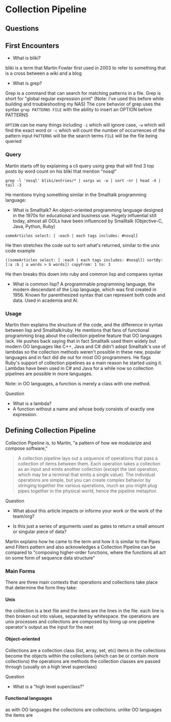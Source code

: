 # Collection Pipeline

## Questions

## First Encounters

- What is bliki?

bliki is a term that Martin Fowler first used in 2003 to refer to something that is a cross between a wiki and a blog

- What is grep?

Grep is a command that can search for matching patterns in a file. Grep is short for "global regular expression print"
(Note: I've used this before while building and troubleshooting my NAS)
The core behavior of grep uses the syntax `grep PATTERNS FILE` with the ability to insert an OPTION before PATTERNS

`OPTION` can be many things including `-i` which will ignore case, `-w` which will find the exact word or `-c` which will count the number of occurrences of the pattern input
`PATTERNS` will be the search terms
`FILE` will be the file being queried

### Query

Martin starts off by explaining a cli query using grep that will find 3 top posts by word count on his bliki that mention "nosql"

`grep -l 'nosql' bliki/entries/* | xargs wc -w | sort -nr | head -4 | tail -3`

He mentions trying something similar in the Smalltalk programming language:

- What is Smalltalk?
An object-oriented programming language designed in the 1970s for educational and business use. Hugely influential still today, almost all OOLs have been influenced by Smalltalk (Objective-C, Java, Python, Ruby)

`someArticles select: [ :each | each tags includes: #nosql]`

He then stretches the code out to sort what's returned, similar to the unix code example

`((someArticles
      select: [ :each | each tags includes: #nosql])
      sortBy: [:a :b | a words > b words])
      copyFrom: 1 to: 3`

He then breaks this down into ruby and common lisp and compares syntax

- What is common lisp?
A programmable programming language, the modern descendant of the Lisp language, which was first created in 1956. Known for parenthesized syntax that can represent both code and data. Used in academia and AI.

### Usage

Martin then explains the structure of the code, and the difference in syntax between lisp and Smalltalk/ruby. He mentions that fans of functional programming brag about the collection pipeline feature that OO languages lack. He pushes back saying that in fact Smalltalk used them widely but modern OO languages like C++, Java and C# didn't adopt Smalltalk's use of lambdas so the collection methods weren't possible in these new, popular languages and in fact did die out for most OO programmers. He flags Ruby's support of collection pipelines as a main reason he started using it. Lambdas have been used in C# and Java for a while now so collection pipelines are possible in more languages.

Note: in OO languages, a function is merely a class with one method.

Question

- What is a lambda?
- A function without a name and whose body consists of exactly one expression.

## Defining Collection Pipeline

Collection Pipeline is, to Martin, "a pattern of how we modularize and compose software,"

> A collection pipeline lays out a sequence of operations that pass a collection of items between them. Each operation takes a collection as an input and emits another collection (except the last operation, which may be a terminal that emits a single value). The individual operations are simple, but you can create complex behavior by stringing together the various operations, much as you might plug pipes together in the physical world, hence the pipeline metaphor.

Question

- What about this article impacts or informs your work or the work of the team/org?

- Is this just a series of arguments used as gates to return a small amount or singular piece of data?

Martin explains how he came to the term and how it is similar to the Pipes amd Filters pattern and also acknowledges a Collection Pipeline can be compared to "composing higher-order functions, where the functions all act on some form of sequence data structure"

### Main Forms

There are three main contexts that operations and collections take place that determine the form they take:

#### Unix

the collection is a text file amd the items are the lines in the file. each line is then broken out into values, separated by whitespace. the operations are unix processes and collections are composed by lining up one pipeline operator's output as the input for the next

#### Object-oriented

Collections are a collection class (list, array, set, etc) items in the collections become the objects within the collections (which can be or contain more collections)
the operations are methods the collection classes are passed through (usually on a high level superclass)

Question

- What is a "high level superclass?"

#### Functional languages

as with OO languages the collections are collections. unlike OO languages the items are

